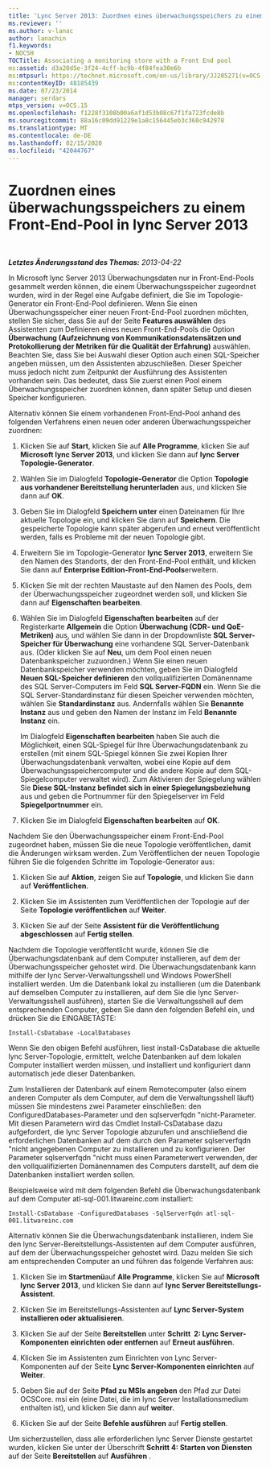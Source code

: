 ```yaml
---
title: 'Lync Server 2013: Zuordnen eines überwachungsspeichers zu einem Front-End-Pool'
ms.reviewer: ''
ms.author: v-lanac
author: lanachin
f1.keywords:
- NOCSH
TOCTitle: Associating a monitoring store with a Front End pool
ms:assetid: d3a20d5e-3f24-4cff-bc9b-4f84fea30e6b
ms:mtpsurl: https://technet.microsoft.com/en-us/library/JJ205271(v=OCS.15)
ms:contentKeyID: 48185439
ms.date: 07/23/2014
manager: serdars
mtps_version: v=OCS.15
ms.openlocfilehash: f1228f3108b00a6af1d53b08c67f1fa723fcde8b
ms.sourcegitcommit: 88a16c09dd91229e1a8c156445eb3c360c942978
ms.translationtype: MT
ms.contentlocale: de-DE
ms.lasthandoff: 02/15/2020
ms.locfileid: "42044767"
---
```

<div data-xmlns="http://www.w3.org/1999/xhtml">

<div class="topic" data-xmlns="http://www.w3.org/1999/xhtml" data-msxsl="urn:schemas-microsoft-com:xslt" data-cs="http://msdn.microsoft.com/">

<div data-asp="http://msdn2.microsoft.com/asp">

# <a name="associating-a-monitoring-store-with-a-front-end-pool-in-lync-server-2013"></a>Zuordnen eines überwachungsspeichers zu einem Front-End-Pool in lync Server 2013

</div>

<div id="mainSection">

<div id="mainBody">

<span> </span>

_**Letztes Änderungsstand des Themas:** 2013-04-22_

In Microsoft lync Server 2013 Überwachungsdaten nur in Front-End-Pools gesammelt werden können, die einem Überwachungsspeicher zugeordnet wurden, wird in der Regel eine Aufgabe definiert, die Sie im Topologie-Generator ein Front-End-Pool definieren. Wenn Sie einen Überwachungsspeicher einer neuen Front-End-Pool zuordnen möchten, stellen Sie sicher, dass Sie auf der Seite **Features auswählen** des Assistenten zum Definieren eines neuen Front-End-Pools die Option **Überwachung (Aufzeichnung von Kommunikationsdatensätzen und Protokollierung der Metriken für die Qualität der Erfahrung)** auswählen. Beachten Sie, dass Sie bei Auswahl dieser Option auch einen SQL-Speicher angeben müssen, um den Assistenten abzuschließen. Dieser Speicher muss jedoch nicht zum Zeitpunkt der Ausführung des Assistenten vorhanden sein. Das bedeutet, dass Sie zuerst einen Pool einem Überwachungsspeicher zuordnen können, dann später Setup und diesen Speicher konfigurieren.

Alternativ können Sie einem vorhandenen Front-End-Pool anhand des folgenden Verfahrens einen neuen oder anderen Überwachungsspeicher zuordnen:

1.  Klicken Sie auf **Start**, klicken Sie auf **Alle Programme**, klicken Sie auf **Microsoft lync Server 2013**, und klicken Sie dann auf **lync Server Topologie-Generator**.

2.  Wählen Sie im Dialogfeld **Topologie-Generator** die Option **Topologie aus vorhandener Bereitstellung herunterladen** aus, und klicken Sie dann auf **OK**.

3.  Geben Sie im Dialogfeld **Speichern unter** einen Dateinamen für Ihre aktuelle Topologie ein, und klicken Sie dann auf **Speichern**. Die gespeicherte Topologie kann später abgerufen und erneut veröffentlicht werden, falls es Probleme mit der neuen Topologie gibt.

4.  Erweitern Sie im Topologie-Generator **lync Server 2013**, erweitern Sie den Namen des Standorts, der den Front-End-Pool enthält, und klicken Sie dann auf **Enterprise Edition-Front-End-Pools**erweitern.

5.  Klicken Sie mit der rechten Maustaste auf den Namen des Pools, dem der Überwachungsspeicher zugeordnet werden soll, und klicken Sie dann auf **Eigenschaften bearbeiten**.

6.  Wählen Sie im Dialogfeld **Eigenschaften bearbeiten** auf der Registerkarte **Allgemein** die Option **Überwachung (CDR- und QoE-Metriken)** aus, und wählen Sie dann in der Dropdownliste **SQL Server-Speicher für Überwachung** eine vorhandene SQL Server-Datenbank aus. (Oder klicken Sie auf **Neu**, um dem Pool einen neuen Datenbankspeicher zuzuordnen.) Wenn Sie einen neuen Datenbankspeicher verwenden möchten, geben Sie im Dialogfeld **Neuen SQL-Speicher definieren** den vollqualifizierten Domänenname des SQL Server-Computers im Feld **SQL Server-FQDN** ein. Wenn Sie die SQL Server-Standardinstanz für diesen Speicher verwenden möchten, wählen Sie **Standardinstanz** aus. Andernfalls wählen Sie **Benannte Instanz** aus und geben den Namen der Instanz im Feld **Benannte Instanz** ein.
    
    Im Dialogfeld **Eigenschaften bearbeiten** haben Sie auch die Möglichkeit, einen SQL-Spiegel für Ihre Überwachungsdatenbank zu erstellen (mit einem SQL-Spiegel können Sie zwei Kopien Ihrer Überwachungsdatenbank verwalten, wobei eine Kopie auf dem Überwachungsspeichercomputer und die andere Kopie auf dem SQL-Spiegelcomputer verwaltet wird). Zum Aktivieren der Spiegelung wählen Sie **Diese SQL-Instanz befindet sich in einer Spiegelungsbeziehung** aus und geben die Portnummer für den Spiegelserver im Feld **Spiegelportnummer** ein.

7.  Klicken Sie im Dialogfeld **Eigenschaften bearbeiten** auf **OK**.

Nachdem Sie den Überwachungsspeicher einem Front-End-Pool zugeordnet haben, müssen Sie die neue Topologie veröffentlichen, damit die Änderungen wirksam werden. Zum Veröffentlichen der neuen Topologie führen Sie die folgenden Schritte im Topologie-Generator aus:

1.  Klicken Sie auf **Aktion**, zeigen Sie auf **Topologie**, und klicken Sie dann auf **Veröffentlichen**.

2.  Klicken Sie im Assistenten zum Veröffentlichen der Topologie auf der Seite **Topologie veröffentlichen** auf **Weiter**.

3.  Klicken Sie auf der Seite **Assistent für die Veröffentlichung abgeschlossen** auf **Fertig stellen**.

Nachdem die Topologie veröffentlicht wurde, können Sie die Überwachungsdatenbank auf dem Computer installieren, auf dem der Überwachungsspeicher gehostet wird. Die Überwachungsdatenbank kann mithilfe der lync Server-Verwaltungsshell und Windows PowerShell installiert werden. Um die Datenbank lokal zu installieren (um die Datenbank auf demselben Computer zu installieren, auf dem Sie die lync Server-Verwaltungsshell ausführen), starten Sie die Verwaltungsshell auf dem entsprechenden Computer, geben Sie dann den folgenden Befehl ein, und drücken Sie die EINGABETASTE:

    Install-CsDatabase -LocalDatabases

Wenn Sie den obigen Befehl ausführen, liest install-CsDatabase die aktuelle lync Server-Topologie, ermittelt, welche Datenbanken auf dem lokalen Computer installiert werden müssen, und installiert und konfiguriert dann automatisch jede dieser Datenbanken.

Zum Installieren der Datenbank auf einem Remotecomputer (also einem anderen Computer als dem Computer, auf dem die Verwaltungsshell läuft) müssen Sie mindestens zwei Parameter einschließen: den ConfiguredDatabases-Parameter und den sqlserverfqdn "nicht-Parameter. Mit diesen Parametern wird das Cmdlet Install-CsDatabase dazu aufgefordert, die lync Server Topologie abzurufen und anschließend die erforderlichen Datenbanken auf dem durch den Parameter sqlserverfqdn "nicht angegebenen Computer zu installieren und zu konfigurieren. Der Parameter sqlserverfqdn "nicht muss einen Parameterwert verwenden, der den vollqualifizierten Domänennamen des Computers darstellt, auf dem die Datenbanken installiert werden sollen.

Beispielsweise wird mit dem folgenden Befehl die Überwachungsdatenbank auf dem Computer atl-sql-001.litwareinc.com installiert:

    Install-CsDatabase -ConfiguredDatabases -SqlServerFqdn atl-sql-001.litwareinc.com

Alternativ können Sie die Überwachungsdatenbank installieren, indem Sie den lync Server-Bereitstellungs-Assistenten auf dem Computer ausführen, auf dem der Überwachungsspeicher gehostet wird. Dazu melden Sie sich am entsprechenden Computer an und führen das folgende Verfahren aus:

1.  Klicken Sie im **Startmenü**auf **Alle Programme**, klicken Sie auf **Microsoft lync Server 2013**, und klicken Sie dann auf **lync Server Bereitstellungs-Assistent**.

2.  Klicken Sie im Bereitstellungs-Assistenten auf **Lync Server-System installieren oder aktualisieren**.

3.  Klicken Sie auf der Seite **Bereitstellen** unter **Schritt  2: Lync Server-Komponenten einrichten oder entfernen** auf **Erneut ausführen**.

4.  Klicken Sie im Assistenten zum Einrichten von Lync Server-Komponenten auf der Seite **Lync Server-Komponenten einrichten** auf **Weiter**.

5.  Geben Sie auf der Seite **Pfad zu MSIs angeben** den Pfad zur Datei OCSCore. msi ein (eine Datei, die im lync Server Installationsmedium enthalten ist), und klicken Sie dann auf **weiter**.

6.  Klicken Sie auf der Seite **Befehle ausführen** auf **Fertig stellen**.

Um sicherzustellen, dass alle erforderlichen lync Server Dienste gestartet wurden, klicken Sie unter der Überschrift **Schritt 4: Starten von Diensten** auf der Seite **Bereitstellen** auf **Ausführen** .

</div>

<span> </span>

</div>

</div>

</div>

